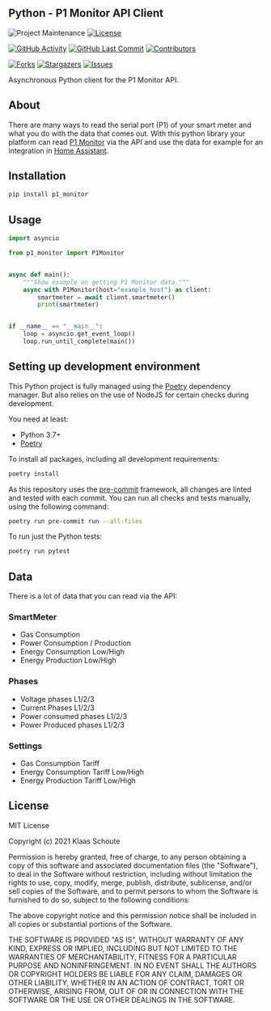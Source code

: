 ## Python - P1 Monitor API Client

<!-- PROJECT SHIELDS -->
![Project Maintenance][maintenance-shield]
[![License][license-shield]](LICENSE)

[![GitHub Activity][commits-shield]][commits]
[![GitHub Last Commit][last-commit-shield]][commits]
[![Contributors][contributors-shield]][contributors-url]

[![Forks][forks-shield]][forks-url]
[![Stargazers][stars-shield]][stars-url]
[![Issues][issues-shield]][issues-url]

Asynchronous Python client for the P1 Monitor API.

## About

There are many ways to read the serial port (P1) of your smart meter and what you do with the data that comes out. With this python library your platform can read [P1 Monitor][p1-monitor] via the API and use the data for example for an integration in [Home Assistant][home-assistant].

## Installation

```bash
pip install p1_monitor
```

## Usage

```python
import asyncio

from p1_monitor import P1Monitor


async def main():
    """Show example on getting P1 Monitor data."""
    async with P1Monitor(host="example_host") as client:
        smartmeter = await client.smartmeter()
        print(smartmeter)


if __name__ == "__main__":
    loop = asyncio.get_event_loop()
    loop.run_until_complete(main())
```

## Setting up development environment

This Python project is fully managed using the [Poetry][poetry] dependency
manager. But also relies on the use of NodeJS for certain checks during
development.

You need at least:

- Python 3.7+
- [Poetry][poetry-install]

To install all packages, including all development requirements:

```bash
poetry install
```

As this repository uses the [pre-commit][pre-commit] framework, all changes
are linted and tested with each commit. You can run all checks and tests
manually, using the following command:

```bash
poetry run pre-commit run --all-files
```

To run just the Python tests:

```bash
poetry run pytest
```

## Data

There is a lot of data that you can read via the API:

### SmartMeter
- Gas Consumption
- Power Consumption / Production
- Energy Consumption Low/High
- Energy Production Low/High

### Phases
- Voltage phases L1/2/3
- Current Phases L1/2/3
- Power consumed phases L1/2/3
- Power Produced phases L1/2/3

### Settings
- Gas Consumption Tariff
- Energy Consumption Tariff Low/High
- Energy Production Tariff Low/High

## License

MIT License

Copyright (c) 2021 Klaas Schoute

Permission is hereby granted, free of charge, to any person obtaining a copy
of this software and associated documentation files (the "Software"), to deal
in the Software without restriction, including without limitation the rights
to use, copy, modify, merge, publish, distribute, sublicense, and/or sell
copies of the Software, and to permit persons to whom the Software is
furnished to do so, subject to the following conditions:

The above copyright notice and this permission notice shall be included in all
copies or substantial portions of the Software.

THE SOFTWARE IS PROVIDED "AS IS", WITHOUT WARRANTY OF ANY KIND, EXPRESS OR
IMPLIED, INCLUDING BUT NOT LIMITED TO THE WARRANTIES OF MERCHANTABILITY,
FITNESS FOR A PARTICULAR PURPOSE AND NONINFRINGEMENT. IN NO EVENT SHALL THE
AUTHORS OR COPYRIGHT HOLDERS BE LIABLE FOR ANY CLAIM, DAMAGES OR OTHER
LIABILITY, WHETHER IN AN ACTION OF CONTRACT, TORT OR OTHERWISE, ARISING FROM,
OUT OF OR IN CONNECTION WITH THE SOFTWARE OR THE USE OR OTHER DEALINGS IN THE
SOFTWARE.

<!-- MARKDOWN LINKS & IMAGES -->
[maintenance-shield]: https://img.shields.io/maintenance/yes/2021.svg?style=for-the-badge
[contributors-shield]: https://img.shields.io/github/contributors/klaasnicolaas/p1_monitor.svg?style=for-the-badge
[contributors-url]: https://github.com/klaasnicolaas/p1_monitor/graphs/contributors
[forks-shield]: https://img.shields.io/github/forks/klaasnicolaas/p1_monitor.svg?style=for-the-badge
[forks-url]: https://github.com/klaasnicolaas/p1_monitor/network/members
[stars-shield]: https://img.shields.io/github/stars/klaasnicolaas/p1_monitor.svg?style=for-the-badge
[stars-url]: https://github.com/klaasnicolaas/p1_monitor/stargazers
[issues-shield]: https://img.shields.io/github/issues/klaasnicolaas/p1_monitor.svg?style=for-the-badge
[issues-url]: https://github.com/klaasnicolaas/p1_monitor/issues
[license-shield]: https://img.shields.io/github/license/klaasnicolaas/p1_monitor.svg?style=for-the-badge
[commits-shield]: https://img.shields.io/github/commit-activity/y/klaasnicolaas/p1_monitor.svg?style=for-the-badge
[commits]: https://github.com/klaasnicolaas/p1_monitor/commits/master
[last-commit-shield]: https://img.shields.io/github/last-commit/klaasnicolaas/p1_monitor.svg?style=for-the-badge

[p1-monitor]: https://www.ztatz.nl/p1-monitor
[home-assistant]: https://www.home-assistant.io
[poetry-install]: https://python-poetry.org/docs/#installation
[poetry]: https://python-poetry.org
[pre-commit]: https://pre-commit.com
